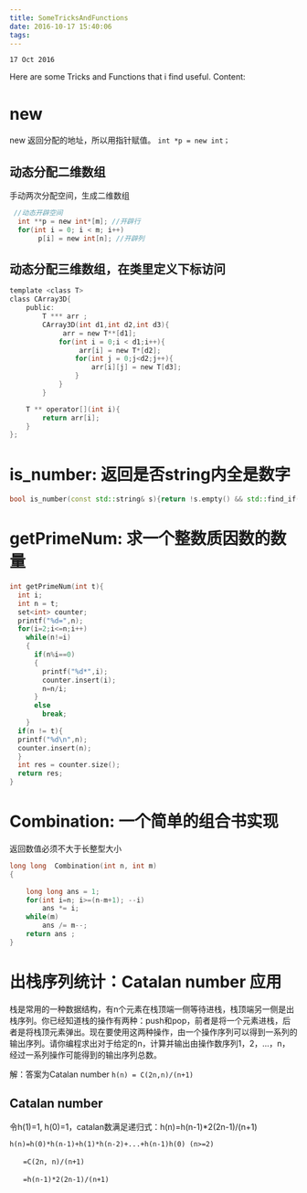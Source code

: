 ```yaml
---
title: SomeTricksAndFunctions
date: 2016-10-17 15:40:06
tags: 
---
```

`17 Oct 2016`

Here are some Tricks and Functions that i find useful.
Content:


# new
new 返回分配的地址，所以用指针赋值。
`int *p = new int；`

## 动态分配二维数组
手动两次分配空间，生成二维数组
```c
 //动态开辟空间  
  int **p = new int*[m]; //开辟行  
  for(int i = 0; i < m; i++)  
       p[i] = new int[n]; //开辟列  
```

## 动态分配三维数组，在类里定义下标访问
```c
template <class T>
class CArray3D{
    public:
        T *** arr ;
        CArray3D(int d1,int d2,int d3){
             arr = new T**[d1];
            for(int i = 0;i < d1;i++){
                 arr[i] = new T*[d2];
                for(int j = 0;j<d2;j++){
                    arr[i][j] = new T[d3];
                }
            }
        }

    T ** operator[](int i){
        return arr[i];
    }
};
```

# is_number: 返回是否string内全是数字

```c++
bool is_number(const std::string& s){return !s.empty() && std::find_if(s.begin(), s.end(), [](char c) { return !std::isdigit(c); }) == s.end();}
```

# getPrimeNum: 求一个整数质因数的数量
```c++
int getPrimeNum(int t){
  int i;
  int n = t;
  set<int> counter;
  printf("%d=",n);
  for(i=2;i<=n;i++)
    while(n!=i)
    {
      if(n%i==0)
      {
        printf("%d*",i);
        counter.insert(i);
        n=n/i;
      }
      else
        break;
    }
  if(n != t){
  printf("%d\n",n);
  counter.insert(n);
  }
  int res = counter.size();
  return res;
}
```

# Combination: 一个简单的组合书实现
返回数值必须不大于长整型大小
```c++
long long  Combination(int n, int m)
{
    
    long long ans = 1;
    for(int i=n; i>=(n-m+1); --i)
        ans *= i;
    while(m)
        ans /= m--;
    return ans ;
}
```

# 出栈序列统计：Catalan number 应用
栈是常用的一种数据结构，有n个元素在栈顶端一侧等待进栈，栈顶端另一侧是出栈序列。你已经知道栈的操作有两种：push和pop，前者是将一个元素进栈，后者是将栈顶元素弹出。现在要使用这两种操作，由一个操作序列可以得到一系列的输出序列。请你编程求出对于给定的n，计算并输出由操作数序列1，2，…，n，经过一系列操作可能得到的输出序列总数。

解：答案为Catalan number
`h(n) = C(2n,n)/(n+1)`

## Catalan number
令h(1)=1, h(0)=1，catalan数满足递归式：h(n)=h(n-1)*2(2n-1)/(n+1)
```
h(n)=h(0)*h(n-1)+h(1)*h(n-2)+...+h(n-1)h(0) (n>=2)

　　=C(2n, n)/(n+1)

　　=h(n-1)*2(2n-1)/(n+1)

```
